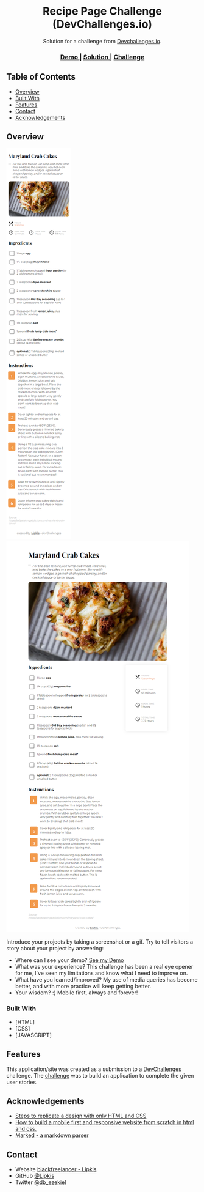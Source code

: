 <!-- Please update value in the {}  -->

<h1 align="center">Recipe Page Challenge (DevChallenges.io)</h1>

<div align="center">
   Solution for a challenge from  <a href="http://devchallenges.io" target="_blank">Devchallenges.io</a>.
</div>

<div align="center">
  <h3>
    <a href="https://tasty-recipe.netlify.app/">
      Demo
    </a>
    <span> | </span>
    <a href="https://github.com/Daniel-Ezekiel/Chef-Tasty-s-Recipe-Page/">
      Solution
    </a>
    <span> | </span>
    <a href="https://devchallenges.io/challenges/OEKdUZ6xs0h99C38XVht">
      Challenge
    </a>
  </h3>
</div>

<!-- TABLE OF CONTENTS -->

## Table of Contents

- [Overview](#overview)
- [Built With](#built-with)
- [Features](#features)
- [Contact](#contact)
- [Acknowledgements](#acknowledgements)

<!-- OVERVIEW -->

## Overview

![Mobile](https://github.com/Daniel-Ezekiel/Chef-Tasty-s-Recipe-Page/blob/main/images/screenshots/Mobile%20-%20screenshot.png)
![Desktop](https://github.com/Daniel-Ezekiel/Chef-Tasty-s-Recipe-Page/blob/main/images/screenshots/Desktop%20-%20screenshot.png)

Introduce your projects by taking a screenshot or a gif. Try to tell visitors a story about your project by answering:

- Where can I see your demo? 
   [See my Demo](https://tasty-recipe.netlify.app/)
- What was your experience?
   This challenge has been a real eye opener for me, I've seen my limitations and know what I need to improve on.
- What have you learned/improved?
   My use of media queries has become better, and with more practice will keep getting better.
- Your wisdom? :)
   Mobile first, always and forever! 

### Built With

<!-- This section should list any major frameworks that you built your project using. Here are a few examples.-->

- [HTML]
- [CSS]
- [JAVASCRIPT]

## Features

<!-- List the features of your application or follow the template. Don't share the figma file here :) -->

This application/site was created as a submission to a [DevChallenges](https://devchallenges.io/challenges) challenge. The [challenge](https://devchallenges.io/challenges/OEKdUZ6xs0h99C38XVht) was to build an application to complete the given user stories.


## Acknowledgements

<!-- This section should list any articles or add-ons/plugins that helps you to complete the project. This is optional but it will help you in the future. For exmpale -->

- [Steps to replicate a design with only HTML and CSS](https://devchallenges-blogs.web.app/how-to-replicate-design/)
- [How to build a mobile first and responsive website from scratch in html and css.](https://www.oakharborwebdesigns.com/blog/articles/how-to-build-a-responsive-mobile-first-website-from-scratch.html#blog-post)
- [Marked - a markdown parser](https://github.com/chjj/marked)

## Contact

- Website [blackfreelancer - Lipkis](https://www.blackfreelancer.com/lipkis)
- GitHub [@Lipkis](https://github.com/Daniel-Ezekiel)
- Twitter [@db_ezekiel](https://twitter.com/db_ezekiel)

